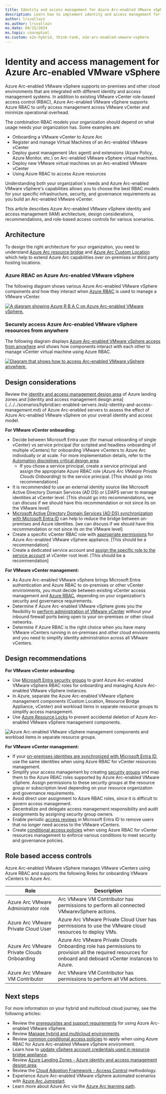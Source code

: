 ```yaml
---
title: Identity and access management for Azure Arc-enabled VMware vSphere
description: Learn how to implement identity and access management for Azure Arc-enabled VMware vSphere.
author: lrivallain
ms.author: lrivallain
ms.date: 04/15/2024
ms.topic: conceptual
ms.custom: e2e-hybrid, think-tank, e2e-arc-enabled-vmware-vsphere
---
```


# Identity and access management for Azure Arc-enabled VMware vSphere

Azure Arc-enabled VMware vSphere supports on-premises and other cloud environments that are integrated with different identity and access management systems. In addition to existing VMware vCenter role-based access control (RBAC), Azure Arc-enabled VMware vSphere supports Azure RBAC to unify access management across VMware vCenter and minimize operational overhead.

The combination RBAC models your organization should depend on what usage needs your organization has. Some examples are:

- Onboarding a VMware vCenter to Azure Arc
- Register and manage Virtual Machines of an Arc-enabled VMware vCenter
- Deploy guest management (Arc agent) and extensions (Azure Policy, Azure Monitor, etc.) on Arc-enabled VMware vSphere virtual machines.
- Deploy new VMware virtual machines on an Arc-enabled VMware vCenter
- Using Azure RBAC to access Azure resources

Understanding both your organization's needs and Azure Arc-enabled VMware vSphere's capabilities allows you to choose the best RBAC models for your specific infrastructure, security, and governance requirements as you build an Arc-enabled VMware vCenter.

This article describes Azure Arc-enabled VMware vSphere identity and access management (IAM) architecture, design considerations, recommendations, and role-based access controls for various scenarios.

## Architecture

To design the right architecture for your organization, you need to understand [Azure Arc resource bridge](/azure/azure-arc/resource-bridge/overview) and [Azure Arc Custom Location](/azure/azure-arc/platform/conceptual-custom-locations) which help to extend Azure Arc capabilities over on-premises or third party hosting locations.

### Azure RBAC on Azure Arc-enabled VMware vSphere

The following diagram shows various Azure Arc-enabled VMware vSphere components and how they interact when [Azure RBAC](/azure/role-based-access-control/overview) is used to manage a VMware vCenter.

[![A diagram showing Azure R B A C on Azure Arc-enabled VMware vSphere.](./media/azure-rbac-on-azure-arc-enabled-vmware-vsphere.png)](./media/azure-rbac-on-azure-arc-enabled-vmware-vsphere.png#lightbox)

### Securely access Azure Arc-enabled VMware vSphere resources from anywhere

The following diagram displays [Azure Arc-enabled VMware vSphere access from anywhere](/azure/azure-arc/resource-bridge/overview) and shows how components interact with each other to manage vCenter virtual machine using Azure RBAC.

[![Diagram that shows how to access Arc-enabled VMware vSphere anywhere.](./media/securely-access-azure-arc-enabled-vmware-vsphere-resources.png)](./media/securely-access-azure-arc-enabled-vmware-vsphere-resources.png#lighbox)

## Design considerations

Review the [identity and access management design area](../../../ready/landing-zone/design-area/identity-access.md) of Azure landing zones and [identity and access management design area](../../../scenarios/hybrid/arc-enabled-servers
/eslz-identity-and-access-management.md) of Azure Arc-enabled servers to assess the effect of Azure Arc-enabled VMware vSphere on your overall identity and access model.

**For VMware vCenter onboarding:**

<!-- TODO: Check hyperlink when the appropriate documentation is created. -->
- Decide between Microsoft Entra user (for manual onboarding of single vCenter) vs service principal (for scripted and headless onboarding of multiple vCenters) for onboarding VMware vCenters to Azure Arc individually or at scale. For more implementation details, refer to the [Automation disciplines critical design area](./eslz-arc-vmware-automation-disciplines.md).
  - If you chose a service principal, create a service principal and assign the appropriate Azure RBAC role (*Azure Arc VMware Private Clouds Onboarding*) to the service principal. [This should go into recommendations]
- It is recommended to use an external identity source like Microsoft Active Directory Domain Services (AD DS) or LDAPS server to manage identities at vCenter level. [This should go into recommendations, we can discuss if we should have this recommendation or not since its on the VMware level]
- [Microsoft Active Directory Domain Services (AD DS) synchronization with Microsoft Entra ID](/entra/identity/domain-services/synchronization) can help to reduce the bridge between on-premises and Azure identities. [we can discuss if we should have this recommendation or not since its on the VMware level]
- Create a specific vCenter RBAC role with [appropriate permissions](/azure/azure-arc/resource-bridge/troubleshoot-resource-bridge#insufficient-permissions) for Azure Arc-enabled VMware vSphere appliance. [This should be a recommendation]
- Create a dedicated service account and [assign the specific role to the service account](/azure/azure-arc/vmware-vsphere/support-matrix-for-arc-enabled-vmware-vsphere#required-vsphere-account-privileges) at vCenter root level. [This should be a recommendation]


**For VMware vCenter management:**

- As Azure Arc-enabled VMware vSphere brings Microsoft Entra authentication and Azure RBAC to on-premises or other vCenter environments, you must decide between existing vCenter access management and [Azure RBAC](/azure/role-based-access-control/overview), depending on your organization's security and governance requirements.
- Determine if Azure Arc-enabled VMware vSphere gives you the flexibility to [perform administration of VMware vCenter](/azure/azure-arc/vmware-vsphere/administer-arc-vmware) without your inbound firewall ports being open to your on-premises or other cloud networks.
- Determine if Azure RBAC is the right choice when you have many VMware vCenters running in on-premises and other cloud environments and you need to simplify identity administration across all VMware vCenters.

## Design recommendations

**For VMware vCenter onboarding:**

- Use [Microsoft Entra security groups](/entra/fundamentals/how-to-manage-groups) to grant Azure Arc-enabled VMware vSphere RBAC roles for onboarding and managing Azure Arc-enabled VMware vSphere instances.
- In Azure, separate the Azure Arc-enabled VMware vSphere management components (Custom Location, Resource Bridge Appliance, vCenter) and workload items in separate resource groups to simplify access management.
- Use [Azure Resource Locks](/azure/azure-resource-manager/management/lock-resources) to prevent accidental deletion of Azure Arc-enabled VMware vSphere management components.

![Azure Arc-enabled VMware vSphere management components and workload items in separate resource groups.](./media/resource-groups-azure-arc-enabled-vmware-vsphere.png)

  
**For VMware vCenter management:**

- If your [on-premises identities are synchronized with Microsoft Entra ID](/entra/identity/domain-services/synchronization), use the same identities when using Azure RBAC for vCenter resources management.
- Simplify your access management by creating [security groups](/entra/fundamentals/how-to-manage-groups) and map them to the Azure RBAC roles supported by Azure Arc-enabled VMware vSphere. Assign permissions to these security groups at the resource group or subscription level depending on your resource organization and governance requirements.
- Avoid direct user assignment to Azure RBAC roles, since it is difficult to govern access management.
- Decentralize and delegate access management responsibility and audit assignments by assigning security group owners.
- Enable periodic [access reviews](/entra/id-governance/privileged-identity-management/pim-create-roles-and-resource-roles-review) in Microsoft Entra ID to remove users that no longer need access to the VMware vCenters.
- Create [conditional access policies](/entra/identity/conditional-access/howto-conditional-access-policy-azure-management) when using Azure RBAC for vCenter resources management to enforce various conditions to meet security and governance policies.
  
## Role based access controls

Azure Arc-enabled VMware vSphere manages VMware vCenters using Azure RBAC and supports the following Roles for onboarding VMware vCenters to Azure Arc.

| Role                                       | Description |
|--------------------------------------------|-------------|
| Azure Arc VMware Administrator role        | Arc VMware VM Contributor has permissions to perform all connected VMwarevSphere actions. |
| Azure Arc VMware Private Cloud User        | Azure Arc VMware Private Cloud User has permissions to use the VMware cloud resources to deploy VMs. |
| Azure Arc VMware Private Clouds Onboarding | Azure Arc VMware Private Clouds Onboarding role has permissions to provision all the required resources for onboard and deboard vCenter instances to Azure. |
| Azure Arc VMware VM Contributor            | Arc VMware VM Contributor has permissions to perform all VM actions. |

## Next steps

For more information on your hybrid and multicloud cloud journey, see the following articles:

- Review the [prerequisites and support requirements](/azure/azure-arc/vmware-vsphere/support-matrix-for-arc-enabled-vmware-vsphere) for using Azure Arc-enabled VMware vSphere.
- Review [Manage hybrid and multicloud environments](../manage.md).
- Review [common conditional access policies](/azure/active-directory/conditional-access/plan-conditional-access) to apply when using Azure RBAC for Azure Arc-enabled VMware vSphere environment.
- Learn how to [update vSphere account credentials used in resource bridge appliance](/azure/azure-arc/vmware-vsphere/administer-arc-vmware#updating-the-vsphere-account-credentials-using-a-new-password-or-a-new-vsphere-account-after-onboarding).
- Review [Azure Landing Zones - Azure identity and access management design area](../../../ready/landing-zone/design-area/identity-access.md).
- Review the [Cloud Adoption Framework - Access Control](../../../secure/access-control.md) methodology.
- Experience Azure Arc-enabled VMware vSphere automated scenarios with [Azure Arc Jumpstart](https://azurearcjumpstart.io/azure_arc_jumpstart/azure_arc_vsphere).
- Learn more about Azure Arc via the [Azure Arc learning path](/training/paths/manage-hybrid-infrastructure-with-azure-arc/).
